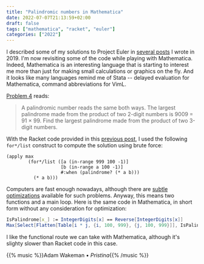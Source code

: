 ```yaml
---
title: "Palindromic numbers in Mathematica"
date: 2022-07-07T21:13:59+02:00
draft: false
tags: ["mathematica", "racket", "euler"]
categories: ["2022"]
---
```


I described some of my solutions to Project Euler in [several posts] I wrote in 2019. I'm now revisiting some of the code while playing with Mathematica. Indeed, Mathematica is an interesting language that is starting to interest me more than just for making small calculations or graphics on the fly. And it looks like many languages remind me of Stata -- delayed evaluation for Mathematica, command abbreviations for VimL.

[Problem 4] reads:

> A palindromic number reads the same both ways. The largest palindrome made from the product of two 2-digit numbers is 9009 = 91 × 99. Find the largest palindrome made from the product of two 3-digit numbers.

With the Racket code provided in this [previous post], I used the following `for*/list` construct to compute the solution using brute force:

```racket
(apply max
        (for*/list ([a (in-range 999 100 -1)]
                    [b (in-range a 100 -1)]
                    #:when (palindrome? (* a b)))
          (* a b)))
```

Computers are fast enough nowadays, although there are [subtle optimizations] available for such problems. Anyway, this means two functions and a main loop. Here is the same code in Mathematica, in short form without any consideration for optimization:

```mathematica
IsPalindrome[x_] := IntegerDigits[x] == Reverse[IntegerDigits[x]]
Max[Select[Flatten[Table[i * j, {i, 100, 999}, {j, 100, 999}]], IsPalindrome]]
```

I like the functional route we can take with Mathematica, although it's slighty slower than Racket code in this case.

{{% music %}}Adam Wakeman • _Pristina_{{% /music %}}

[several posts]: /tags/euler/
[problem 4]: https://projecteuler.net/problem=4
[previous post]: /post/numeric-palindrome/
[subtle optimizations]: https://blog.dreamshire.com/solutions/project_euler/project-euler-problem-004-solution/
